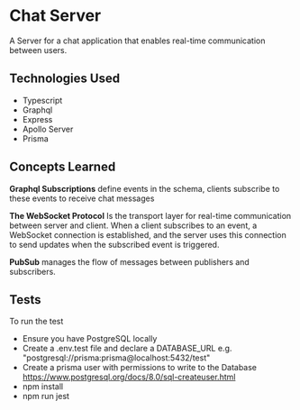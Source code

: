 # Chat Server

A Server for a chat application that enables real-time communication between users.

## Technologies Used

- Typescript
- Graphql
- Express
- Apollo Server
- Prisma

## Concepts Learned

**Graphql Subscriptions** define events in the schema, clients subscribe to these events to receive chat messages

**The WebSocket Protocol** Is the transport layer for real-time communication between server and client. When a client subscribes to an event, a WebSocket connection is established, and the server uses this connection to send updates when the subscribed event is triggered.

**PubSub** manages the flow of messages between publishers and subscribers.

## Tests

To run the test

- Ensure you have PostgreSQL locally
- Create a .env.test file and declare a DATABASE_URL e.g. "postgresql://prisma:prisma@localhost:5432/test"
- Create a prisma user with permissions to write to the Database https://www.postgresql.org/docs/8.0/sql-createuser.html
- npm install
- npm run jest
